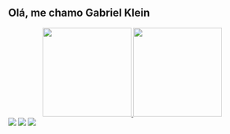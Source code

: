 ## Olá, me chamo Gabriel Klein
<div align="center">
  <a href="https://github.com/gkl3in">
  <img height="180em" src="https://github-readme-stats.vercel.app/api?username=gkl3in&show_icons=true&theme=dracula&include_all_commits=true&count_private=true"/>
  <img height="180em" src="https://github-readme-stats.vercel.app/api/top-langs/?username=gkl3in&layout=compact&langs_count=7&theme=dracula"/>
</div>
<div> 
  <a href="https://instagram.com/gabrielklein10" target="_blank"><img src="https://img.shields.io/badge/-Instagram-%23E4405F?style=for-the-badge&logo=instagram&logoColor=white" target="_blank"></a>
  <a href = "mailto:gabinhoklein289@gmail.com"><img src="https://img.shields.io/badge/-Gmail-%23333?style=for-the-badge&logo=gmail&logoColor=white" target="_blank"></a>
  <a href="https://www.linkedin.com/in/gabriel-klein10/" target="_blank"><img src="https://img.shields.io/badge/-LinkedIn-%230077B5?style=for-the-badge&logo=linkedin&logoColor=white" target="_blank"></a> 
</div>
